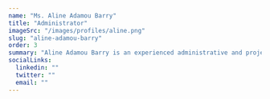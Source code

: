 ```yaml
---
name: "Ms. Aline Adamou Barry"
title: "Administrator"
imageSrc: "/images/profiles/aline.png"
slug: "aline-adamou-barry"
order: 3
summary: "Aline Adamou Barry is an experienced administrative and project management professional with over 15 years in international development. As the Administrator for the African Initiative for Nature-Based Solutions (AINAS), she oversees operational efficiency, project coordination, and stakeholder engagement. With expertise in administrative management, travel coordination, and event planning, she has worked with global organizations such as PATH, FARA, and USAID. A bilingual professional fluent in English and French, Aline plays a key role in ensuring smooth program execution and fostering collaborations across Africa and beyond."
socialLinks:
  linkedin: ""
  twitter: ""
  email: ""
---
```

